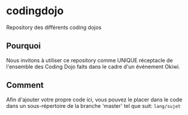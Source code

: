 # codingdojo
Repository des différents coding dojos

## Pourquoi

Nous invitons à utiliser ce repository comme UNIQUE réceptacle de l'ensemble des Coding Dojo faits dans le cadre d'un événement Okiwi.

## Comment

Afin d'ajouter votre propre code ici, vous pouvez le placer dans le code dans un sous-répertoire de la branche 'master' tel que suit: `lang/sujet`


